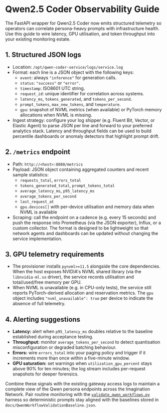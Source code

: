 # Qwen2.5 Coder Observability Guide

The FastAPI wrapper for Qwen2.5 Coder now emits structured telemetry so
operators can correlate persona-heavy prompts with infrastructure health.
Use this guide to wire latency, GPU utilisation, and token throughput
into your existing monitoring estate.

## 1. Structured JSON logs

* Location: `/opt/qwen-coder-service/logs/service.log`
* Format: each line is a JSON object with the following keys:
  * `event`: always `"inference"` for generation calls.
  * `status`: `"success"` or `"error"`.
  * `timestamp`: ISO8601 UTC string.
  * `request_id`: unique identifier for correlation across systems.
  * `latency_ms`, `tokens_generated`, and `tokens_per_second`.
  * `prompt_tokens`, `max_new_tokens`, and `temperature`.
  * `gpu`: snapshot of NVML metrics (when available) or PyTorch memory
    allocations when NVML is missing.
* Ingest strategy: configure your log shipper (e.g. Fluent Bit, Vector,
  or Elastic Agent) to parse JSON per line and forward to your preferred
  analytics stack. Latency and throughput fields can be used to build
  percentile dashboards or anomaly detectors that highlight prompt drift.

## 2. `/metrics` endpoint

* Path: `http://<host>:8080/metrics`
* Payload: JSON object containing aggregated counters and recent sample
  statistics:
  * `requests_total`, `errors_total`
  * `tokens_generated_total`, `prompt_tokens_total`
  * `average_latency_ms`, `p95_latency_ms`
  * `average_tokens_per_second`
  * `last_request_at`
  * `gpu.devices[]` with per-device utilisation and memory data when
    NVML is available
* Scraping: call the endpoint on a cadence (e.g. every 15 seconds) and
  push the response into Prometheus (via the JSON exporter), Influx, or a
  custom collector. The format is designed to be lightweight so that
  network agents and dashboards can be updated without changing the
  service implementation.

## 3. GPU telemetry requirements

* The provisioner installs `pynvml>=11.5` alongside the core
  dependencies. When the host exposes NVIDIA's NVML shared library (via
  the `libnvidia-ml.so` driver), the service records utilisation and
  total/used/free memory per GPU.
* When NVML is unavailable (e.g. in CPU-only tests), the service still
  reports PyTorch-derived allocation and reservation metrics. The `gpu`
  object includes `"nvml_unavailable": true` per device to indicate the
  absence of full telemetry.

## 4. Alerting suggestions

* **Latency:** alert when `p95_latency_ms` doubles relative to the
  baseline established during acceptance testing.
* **Throughput:** monitor `average_tokens_per_second` to detect
  quantisation misconfiguration or degraded batching behaviour.
* **Errors:** wire `errors_total` into your paging policy and trigger if
  it increments more than once within a five-minute window.
* **GPU saturation:** set warnings when `utilization_gpu_percent` stays
  above 90% for ten minutes; the log stream includes per-request
  snapshots for deeper forensics.

Combine these signals with the existing gateway access logs to maintain a
complete view of the Qwen persona endpoints across the Imagination
Network. Pair routine monitoring with the
[`validate_qwen_workflows.py`](../scripts/validate_qwen_workflows.py)
harness so deterministic prompts stay aligned with the baselines stored
in `docs/QwenWorkflowValidationBaseline.json`.
